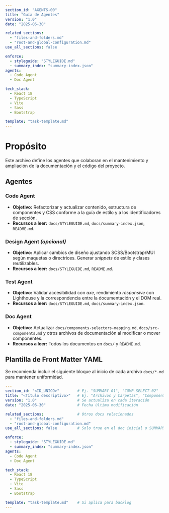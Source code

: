 ```yaml
---
section_id: "AGENTS-00"
title: "Guía de Agentes"
version: "1.0"
date: "2025-06-30"

related_sections:
  - "files-and-folders.md"
  - "root-and-global-configuration.md"
use_all_sections: false

enforce:
  - styleguide: "STYLEGUIDE.md"
  - summary_index: "summary-index.json"
agents:
  - Code Agent
  - Doc Agent

tech_stack:
  - React 18
  - TypeScript
  - Vite
  - Sass
  - Bootstrap

template: "task-template.md"
---
```


# Propósito
Este archivo define los agentes que colaboran en el mantenimiento y ampliación de la documentación y el código del proyecto.

## Agentes

### Code Agent
- **Objetivo:** Refactorizar y actualizar contenido, estructura de componentes y CSS conforme a la guía de estilo y a los identificadores de sección.
- **Recursos a leer:** `docs/STYLEGUIDE.md`, `docs/summary-index.json`, `README.md`.

### Design Agent *(opcional)*
- **Objetivo:** Aplicar cambios de diseño ajustando SCSS/Bootstrap/MUI según maquetas o directrices. Generar *snippets* de estilo y clases reutilizables.
- **Recursos a leer:** `docs/STYLEGUIDE.md`, `README.md`.

### Test Agent
- **Objetivo:** Validar accesibilidad con *axe*, rendimiento *responsive* con Lighthouse y la correspondencia entre la documentación y el DOM real.
- **Recursos a leer:** `docs/STYLEGUIDE.md`, `docs/summary-index.json`.

### Doc Agent
- **Objetivo:** Actualizar `docs/components-selectors-mapping.md`, `docs/src-components.md` y otros archivos de documentación al modificar o mover componentes.
- **Recursos a leer:** Todos los documentos en `docs/` y `README.md`.

## Plantilla de Front Matter YAML
Se recomienda incluir el siguiente bloque al inicio de cada archivo `docs/*.md` para mantener uniformidad.

```yaml
---
section_id: "<ID_UNICO>"        # Ej. "SUMMARY-01", "COMP-SELECT-02"
title: "<Título descriptivo>"   # Ej. "Archivos y Carpetas", "Componentes Compartidos"
version: "1.0"                  # Se actualiza en cada iteración
date: "2025-06-30"              # Fecha última modificación

related_sections:               # Otros docs relacionados
  - "files-and-folders.md"
  - "root-and-global-configuration.md"
use_all_sections: false         # Solo true en el doc inicial o SUMMARY-00

enforce:
  - styleguide: "STYLEGUIDE.md"
  - summary_index: "summary-index.json"
agents:
  - Code Agent
  - Doc Agent

tech_stack:
  - React 18
  - TypeScript
  - Vite
  - Sass
  - Bootstrap

template: "task-template.md"    # Si aplica para backlog
---
```
